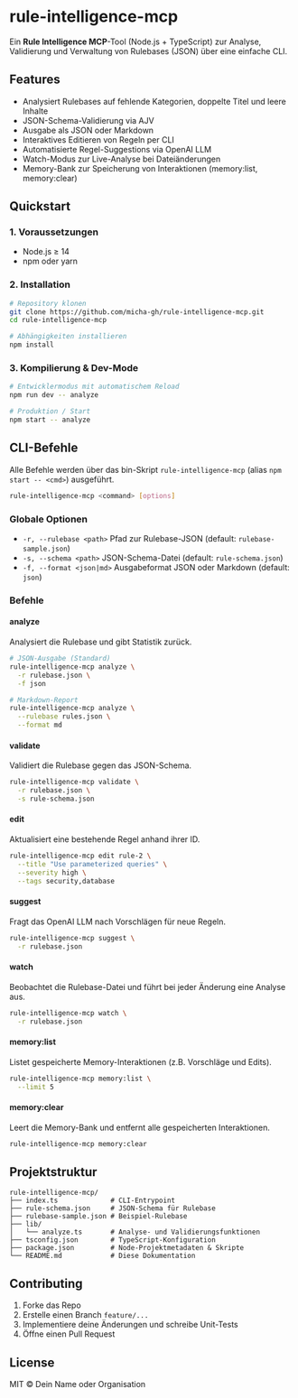 # rule-intelligence-mcp

Ein **Rule Intelligence MCP**-Tool (Node.js + TypeScript) zur Analyse, Validierung und Verwaltung von Rulebases (JSON) über eine einfache CLI.

## Features

- Analysiert Rulebases auf fehlende Kategorien, doppelte Titel und leere Inhalte
- JSON-Schema-Validierung via AJV
- Ausgabe als JSON oder Markdown
- Interaktives Editieren von Regeln per CLI
- Automatisierte Regel-Suggestions via OpenAI LLM
- Watch-Modus zur Live-Analyse bei Dateiänderungen
- Memory-Bank zur Speicherung von Interaktionen (memory:list, memory:clear)

## Quickstart

### 1. Voraussetzungen

- Node.js ≥ 14
- npm oder yarn

### 2. Installation

```bash
# Repository klonen
git clone https://github.com/micha-gh/rule-intelligence-mcp.git
cd rule-intelligence-mcp

# Abhängigkeiten installieren
npm install
```

### 3. Kompilierung & Dev-Mode

```bash
# Entwicklermodus mit automatischem Reload
npm run dev -- analyze

# Produktion / Start
npm start -- analyze
```

## CLI-Befehle

Alle Befehle werden über das bin-Skript `rule-intelligence-mcp` (alias `npm start -- <cmd>`) ausgeführt.

```bash
rule-intelligence-mcp <command> [options]
```

### Globale Optionen

- `-r, --rulebase <path>`  Pfad zur Rulebase-JSON (default: `rulebase-sample.json`)
- `-s, --schema <path>`     JSON-Schema-Datei (default: `rule-schema.json`)
- `-f, --format <json|md>`  Ausgabeformat JSON oder Markdown (default: `json`)

### Befehle

#### analyze
Analysiert die Rulebase und gibt Statistik zurück.

```bash
# JSON-Ausgabe (Standard)
rule-intelligence-mcp analyze \
  -r rulebase.json \
  -f json

# Markdown-Report
rule-intelligence-mcp analyze \
  --rulebase rules.json \
  --format md
```

#### validate
Validiert die Rulebase gegen das JSON-Schema.

```bash
rule-intelligence-mcp validate \
  -r rulebase.json \
  -s rule-schema.json
```

#### edit <id>
Aktualisiert eine bestehende Regel anhand ihrer ID.

```bash
rule-intelligence-mcp edit rule-2 \
  --title "Use parameterized queries" \
  --severity high \
  --tags security,database
```

#### suggest
Fragt das OpenAI LLM nach Vorschlägen für neue Regeln.

```bash
rule-intelligence-mcp suggest \
  -r rulebase.json
```

#### watch
Beobachtet die Rulebase-Datei und führt bei jeder Änderung eine Analyse aus.

```bash
rule-intelligence-mcp watch \
  -r rulebase.json
```

#### memory:list
Listet gespeicherte Memory-Interaktionen (z.B. Vorschläge und Edits).

```bash
rule-intelligence-mcp memory:list \
  --limit 5
```

#### memory:clear
Leert die Memory-Bank und entfernt alle gespeicherten Interaktionen.

```bash
rule-intelligence-mcp memory:clear
```

## Projektstruktur

```
rule-intelligence-mcp/
├── index.ts             # CLI-Entrypoint
├── rule-schema.json     # JSON-Schema für Rulebase
├── rulebase-sample.json # Beispiel-Rulebase
├── lib/
│   └── analyze.ts       # Analyse- und Validierungsfunktionen
├── tsconfig.json        # TypeScript-Konfiguration
├── package.json         # Node-Projektmetadaten & Skripte
└── README.md            # Diese Dokumentation
```

## Contributing

1. Forke das Repo
2. Erstelle einen Branch `feature/...`
3. Implementiere deine Änderungen und schreibe Unit-Tests
4. Öffne einen Pull Request

## License

MIT © Dein Name oder Organisation 